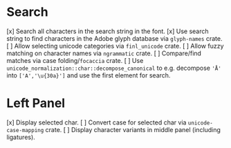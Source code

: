 # Search

[x] Search all characters in the search string in the font.
[x] Use search string to find characters in the Adobe glyph database via `glyph-names` crate.
[ ] Allow selecting unicode categories via `finl_unicode` crate.
[ ] Allow fuzzy matching on character names via `ngrammatic` crate.
[ ] Compare/find matches via case folding/`focaccia` crate.
[ ] Use `unicode_normalization::char::decompose_canonical` to e.g. decompose `'Å'` into `['A','\u{30a}']` and use the first element for search.
# Left Panel

[x] Display selected char.
[ ] Convert case for selected char via `unicode-case-mapping` crate.
[ ] Display character variants in middle panel (including ligatures).
